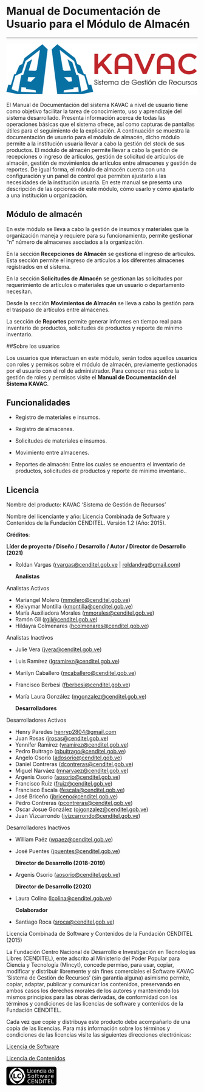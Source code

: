 # Manual de Documentación de Usuario para el Módulo de Almacén
**************************************************************

![Screenshot](img/logokavac.png#imagen)

El Manual de Documentación del sistema KAVAC a nivel de usuario tiene como objetivo facilitar la tarea de conocimiento, uso y aprendizaje del sistema desarrollado. Presenta información acerca de todas las operaciones básicas que el sistema ofrece, así como capturas de pantallas útiles para el seguimiento de la explicación. A continuación se muestra la documentación de usuario para el módulo de almacén, dicho módulo permite a la institución usuaria llevar a cabo la gestión del stock de sus productos.  El módulo de almacén permite llevar a cabo la gestión de recepciones o ingreso de articulos, gestión de solicitud de artículos de almacén, gestión de movimientos de artículos entre almacenes y gestión de reportes. De igual forma, el módulo de almacén cuenta con una configuración y un panel de control que permiten ajustarlo a las necesidades de la institución usuaria. En este manual se presenta una descripción de las opciones de este módulo, cómo usarlo y cómo ajustarlo a una institución u organización.


## Módulo de almacén

En este módulo se lleva a cabo la gestión de insumos y materiales que la organización maneja y requiere para su funcionamiento, permite gestionar “n” número de almacenes asociados a la organización.

En la sección **Recepciones de Almacén** se gestiona el ingreso de artículos.  Esta sección permite el ingreso de artículos a los diferentes almacenes registrados en el sistema.

En la sección **Solicitudes de Almacén** se gestionan las solicitudes por requerimiento de artículos o materiales que un usuario o departamento necesitan.

Desde la sección **Movimientos de Almacén** se lleva a cabo la gestión para el traspaso de artículos entre almacenes.

La sección de **Reportes** permite generar informes en tiempo real para inventario de productos, solicitudes de productos y reporte de mínimo inventario.

##Sobre los usuarios


Los usuarios que interactuan en este módulo, serán todos aquellos usuarios con roles y permisos sobre el módulo de almacén, previamente gestionados por el usuario con el rol de administrador. Para conocer mas sobre la gestión de roles y permisos visite el **Manual de Documentación del Sistema KAVAC**.


## Funcionalidades

   - Registro de materiales e insumos.

   - Registro de almacenes.

   - Solicitudes de materiales e insumos.

   - Movimiento entre almacenes.

   - Reportes de almacén: Entre los cuales se encuentra el inventario de productos, solicitudes de productos y reporte de mínimo inventario..



## Licencia

Nombre del producto: KAVAC ‘Sistema de Gestión de Recursos’

   Nombre del licenciante y año: Licencia Combinada de Software y Contenidos de la Fundación CENDITEL. Versión 1.2 (Año: 2015).

   **Créditos**:

   **Líder de proyecto / Diseño / Desarrollo / Autor / Director de Desarrollo (2021)**

- Roldan Vargas (rvargas@cenditel.gob.ve | roldandvg@gmail.com)

   **Analistas**

Analistas Activos

- Mariangel Molero (mmolero@cenditel.gob.ve)
- Kleivymar Montilla (kmontilla@cenditel.gob.ve)
- María Auxiliadora Morales (mmorales@cenditel.gob.ve)
- Ramón Gil (rgil@cenditel.gob.ve)
- Hildayra Colmenares (hcolmenares@cenditel.gob.ve)

 Analistas Inactivos

- Julie Vera (jvera@cenditel.gob.ve)
- Luis Ramírez (lgramirez@cenditel.gob.ve)
- Marilyn Caballero (mcaballero@cenditel.gob.ve)
- Francisco Berbesi (fberbesi@cenditel.gob.ve)
- María Laura González (mgonzalez@cenditel.gob.ve)


   **Desarrolladores**

Desarrolladores Activos

- Henry Paredes <henryp2804@gmail.com>
- Juan Rosas (jrosas@cenditel.gob.ve)
- Yennifer Ramírez (yramirez@cenditel.gob.ve)
- Pedro Buitrago (pbuitrago@cenditel.gob.ve)
- Angelo Osorio (adosorio@cenditel.gob.ve)
- Daniel Contreras (dcontreras@cenditel.gob.ve)
- Miguel Narváez (mnarvaez@cenditel.gob.ve)
- Argenis Osorio (aosorio@cenditel.gob.ve)
- Francisco Ruiz (fruiz@cenditel.gob.ve)
- Francisco Escala (fescala@cenditel.gob.ve)
- José Briceño (jbriceno@cenditel.gob.ve)
- Pedro Contreras (pcontreras@cenditel.gob.ve)
- Oscar Josue González (ojgonzalez@cenditel.gob.ve)
- Juan Vizcarrondo (jvizcarrondo@cenditel.gob.ve)

Desarrolladores Inactivos

- William Paéz (wpaez@cenditel.gob.ve)
- José Puentes (jpuentes@cenditel.gob.ve)

   **Director de Desarrollo (2018-2019)**

- Argenis Osorio (aosorio@cenditel.gob.ve)

   **Director de Desarrollo (2020)**

- Laura Colina (lcolina@cenditel.gob.ve)

   **Colaborador**

- Santiago Roca (sroca@cenditel.gob.ve)


Licencia Combinada de Software y Contenidos de la Fundación CENDITEL (2015)


La Fundación Centro Nacional de Desarrollo e Investigación en Tecnologías Libres (CENDITEL), ente adscrito al Ministerio del Poder Popular para  Ciencia y Tecnología (Mincyt), concede permiso, para usar, copiar, modificar y distribuir libremente y sin fines comerciales el Software KAVAC ‘Sistema de Gestión de Recursos’ (sin garantía alguna) asimismo permite, copiar, adaptar, publicar y comunicar los contenidos, preservando en ambos casos los derechos morales de los autores y manteniendo los mismos principios para las obras derivadas, de conformidad con los términos y condiciones de las licencias de software y contenidos de la Fundación CENDITEL.


Cada vez que copie y distribuya este producto debe acompañarlo de una copia de las licencias. Para más información sobre los términos y condiciones de las licencias visite las siguientes direcciones electrónicas:


[Licencia de Software](http://conocimientolibre.cenditel.gob.ve/licencia-de-software-v-1-3/)

[Licencia de Contenidos](http://conocimientolibre.cenditel.gob.ve/licencias/)

![Screenshot](img/licencia.png)






